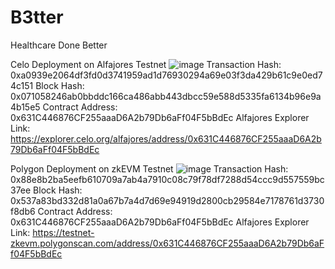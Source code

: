 <h1>B3tter</h1>
Healthcare Done Better


Celo Deployment on Alfajores Testnet
![image](https://github.com/TechieTeee/B3tter/assets/100870737/ed302f5a-ef9f-4b55-a25c-03ca7f3d9d34)
Transaction Hash: 0xa0939e2064df3fd0d3741959ad1d76930294a69e03f3da429b61c9e0ed74c151
Block Hash: 0x071058246ab0bbddc166ca486abb443dbcc59e588d5335fa6134b96e9a4b15e5
Contract Address: 0x631C446876CF255aaaD6A2b79Db6aFf04F5bBdEc
Alfajores Explorer Link: https://explorer.celo.org/alfajores/address/0x631C446876CF255aaaD6A2b79Db6aFf04F5bBdEc


Polygon Deployment on zkEVM Testnet
![image](https://github.com/TechieTeee/B3tter/assets/100870737/721673b8-46c4-4bc0-8bb8-d19d8d73f440)
Transaction Hash: 0x88e8b2ba5eefb610709a7ab4a7910c08c79f78df7288d54ccc9d557559bc37ee
Block Hash: 0x537a83bd332d81a0a67b7a4d7d69e94919d2800cb29584e7178761d3730f8db6
Contract Address: 0x631C446876CF255aaaD6A2b79Db6aFf04F5bBdEc
Alfajores Explorer Link: https://testnet-zkevm.polygonscan.com/address/0x631C446876CF255aaaD6A2b79Db6aFf04F5bBdEc
